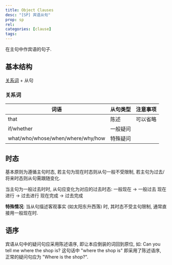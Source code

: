 ```yaml
---
title: Object Clauses
desc: "[SP] 宾语从句"
prop: sp
rel: 
categories: [clause]
tags:
---
```


在主句中作宾语的句子.

## 基本结构

[关系词](#关系词) + 从句

### 关系词

词语 | 从句类型 | 注意事项
----|----|----
that | 陈述 | 可以省略
if/whether | 一般疑问 |
what/who/whose/when/where/why/how | 特殊疑问 |

## 时态

基本原则为遵循主句时态, 若主句为现在时态则从句一般不受限制, 若主句为过去/将来时态则从句需跟随变化.

当主句为一般过去时时, 从句应变化为对应的过去时态:
一般现在 -> 一般过去
现在进行 -> 过去进行
现在完成 -> 过去完成

**特殊情况**: 当从句描述客观事实 (如太阳东升西落) 时, 其时态不受主句限制, 通常直接用一般现在时.

## 语序

宾语从句中的疑问句应采用陈述语序, 即让本应倒装的词回到原位, 如:
Can you tell me where the shop is?
这句话中 "where the shop is" 即采用了陈述语序, 正常的疑问句应为 "Where is the shop?".